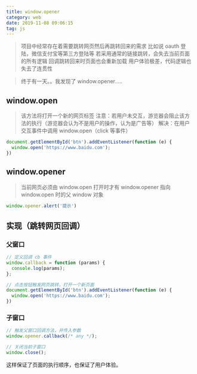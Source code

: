 ```yaml
---
title: window.opener
category: web
date: 2019-11-08 09:06:15
tag: js
---
```


> 项目中经常存在着需要跳转网页然后再跳转回来的需求
> 比如说 oauth 登陆，微信支付宝等第三方登陆等
> 若采用通常的链接跳转，会失去当前页面的所有逻辑
> 回调跳转回来时页面也会重新加载
> 用户体验极差，代码逻辑也失去了连贯性

> 终于有一天。。我发现了 window.opener.....

## window.open
> 该方法将打开一个新的网页标签
> 注意：若用户未交互，游览器会阻止该方法的执行（游览器会认为不是用户的操作，认为是广告等）
> 解决：在用户交互事件中调用 window.open（click 等事件）

```javascript
document.getElementById('btn').addEventListener(function (e) {
  window.open('https://www.baidu.com');
})
```

## window.opener
> 当前网页必须由 window.open 打开时才有
> window.opener 指向 window.open 时的父 window 对象

```javascript
window.opener.alert('提示')
```

## 实现（跳转网页回调）

### 父窗口
```javascript
// 定义回调 cb 事件
window.callback = function (params) {
  console.log(params);
};

// 点击按钮触发网页跳转，打开一个新页面
document.getElementById('btn').addEventListener(function (e) {
  window.open('https://www.baidu.com');
})
```

### 子窗口
```javascript
// 触发父窗口回调方法，并传入参数
window.opener.callback(/* any */);

// 关闭当前子窗口
window.close();
```

这样保证了页面的执行顺序，也保证了用户体验。